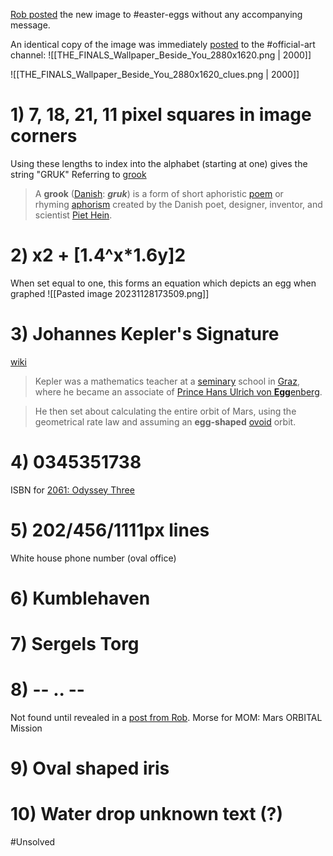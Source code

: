[Rob posted](https://discord.com/channels/1008696016318513243/1011929497139953744/1050825892231913582) the new image to \#easter-eggs without any accompanying message.

An identical copy of the image was immediately [posted](https://discord.com/channels/1008696016318513243/1031539174743998526/1050825928114176030) to the \#official-art channel:
![[THE_FINALS_Wallpaper_Beside_You_2880x1620.png | 2000]]
 
![[THE_FINALS_Wallpaper_Beside_You_2880x1620_clues.png | 2000]]

# 1) 7, 18, 21, 11 pixel squares in image corners
Using these lengths to index into the alphabet (starting at one) gives the string "GRUK"
Referring to [grook](https://en.wikipedia.org/wiki/Grook) 
> A **grook** ([Danish](https://en.wikipedia.org/wiki/Danish_language "Danish language"): _**gruk**_) is a form of short aphoristic [poem](https://en.wikipedia.org/wiki/Poetry "Poetry") or rhyming [aphorism](https://en.wikipedia.org/wiki/Aphorism "Aphorism") created by the Danish poet, designer, inventor, and scientist [Piet Hein](https://en.wikipedia.org/wiki/Piet_Hein_(scientist)).

# 2) x2 + \[1.4^x\*1.6y]2
When set equal to one, this forms an equation which depicts an egg when graphed
![[Pasted image 20231128173509.png]]

# 3) Johannes Kepler's Signature
[wiki](https://en.wikipedia.org/wiki/Johannes_Kepler)
> Kepler was a mathematics teacher at a [seminary](https://en.wikipedia.org/wiki/Seminary "Seminary") school in [Graz](https://en.wikipedia.org/wiki/Graz "Graz"), where he became an associate of [Prince Hans Ulrich von **Egg**enberg](https://en.wikipedia.org/wiki/Hans_Ulrich_von_Eggenberg "Hans Ulrich von Eggenberg").

> He then set about calculating the entire orbit of Mars, using the geometrical rate law and assuming an **egg-shaped** [ovoid](https://en.wikipedia.org/wiki/Ovoid) orbit.

# 4) 0345351738
ISBN for [2061: Odyssey Three](https://en.wikipedia.org/wiki/2061:_Odyssey_Three)

# 5) 202/456/1111px lines
White house phone number (oval office)

# 6) Kumblehaven


# 7) Sergels Torg


# 8) -- .. --
Not found until revealed in a [post from Rob](https://discord.com/channels/1008696016318513243/1011929497139953744/1078038418602340462).
Morse for MOM: Mars ORBITAL Mission

# 9) Oval shaped iris


# 10) Water drop unknown text (?)
#Unsolved